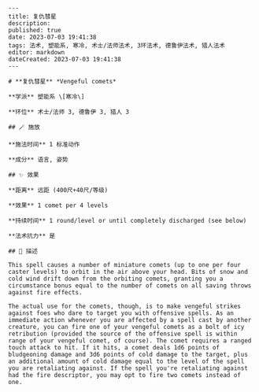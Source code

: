 
    ---
    title: 复仇彗星
    description: 
    published: true
    date: 2023-07-03 19:41:38
    tags: 法术, 塑能系, 寒冷, 术士/法师法术, 3环法术, 德鲁伊法术, 猎人法术
    editor: markdown
    dateCreated: 2023-07-03 19:41:38
    ---

    # **复仇彗星** *Vengeful comets*

    **学派** 塑能系 \[寒冷\] 

    **环位** 术士/法师 3, 德鲁伊 3, 猎人 3

    ## 🪄 施放

    **施法时间** 1 标准动作

    **成分** 语言, 姿势

    ## ✨ 效果  

    **距离** 远距 (400尺+40尺/等级) 

    **效果** 1 comet per 4 levels 

    **持续时间** 1 round/level or until completely discharged (see below) 

    **法术抗力** 是

    ## 📖 描述

    This spell causes a number of miniature comets (up to one per four caster levels) to orbit in the air above your head. Bits of snow and cold wind drift down from the orbiting comets, granting you a circumstance bonus equal to the number of comets on all saving throws against fire effects.

    The actual use for the comets, though, is to make vengeful strikes against foes who dare to target you with offensive spells. As an immediate action whenever you are affected by a spell cast by another creature, you can fire one of your vengeful comets as a bolt of icy retribution (provided the source of the offensive spell is within range of your vengeful comet, of course). The comet requires a ranged touch attack to hit. If it hits, a comet deals 1d6 points of bludgeoning damage and 3d6 points of cold damage to the target, plus an additional amount of cold damage equal to the level of the spell you are retaliating against. If the spell you're retaliating against had the fire descriptor, you may opt to fire two comets instead of one.
    